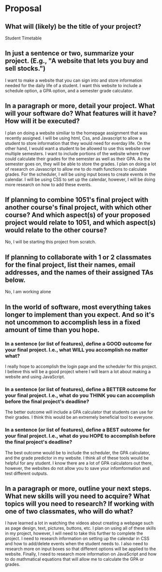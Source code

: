 # Proposal

## What will (likely) be the title of your project?
Student Timetable

## In just a sentence or two, summarize your project. (E.g., "A website that lets you buy and sell stocks.")

I want to make a website that you can sign into and store information needed for the daily life of a student. I want this website to include a schedule option, a GPA option, and a semester grade calculator. 

## In a paragraph or more, detail your project. What will your software do? What features will it have? How will it be executed?
I plan on doing a website similiar to the homepage assignment that was recently assigned. I will be using html, Css, and Javascript to allow a student to store information that they would need for everday life. On the other hand, I would want a student to be allowed to use this website over multiple semesters. I want to include portions of the website where they could calculate their grades for the semester as well as their GPA. As the semester goes on, they will be able to store the grades. I plan on doing a lot of research on Javascript to allow me to do math functions to calculate grades. For the scheduler, I will be using input boxes to create events in the calendar. I will be using CSS to set up the calendar, however, I will be doing more research on how to add these events. 

## If planning to combine 1051's final project with another course's final project, with which other course? And which aspect(s) of your proposed project would relate to 1051, and which aspect(s) would relate to the other course?
No, I will be starting this project from scratch. 

## If planning to collaborate with 1 or 2 classmates for the final project, list their names, email addresses, and the names of their assigned TAs below.

No, I am working alone

## In the world of software, most everything takes longer to implement than you expect. And so it's not uncommon to accomplish less in a fixed amount of time than you hope.

### In a sentence (or list of features), define a GOOD outcome for your final project. I.e., what WILL you accomplish no matter what?

I really hope to accomplish the login page and the scheduler for this project. I believe this will be a good project where I will learn a lot about making a website and using JavaScript. 

### In a sentence (or list of features), define a BETTER outcome for your final project. I.e., what do you THINK you can accomplish before the final project's deadline?

The better outcome will include a GPA calculator that students can use for their grades. I think this would be an extremely beneficial tool to everyone. 

### In a sentence (or list of features), define a BEST outcome for your final project. I.e., what do you HOPE to accomplish before the final project's deadline?

The best outcome would be to include the scheduler, the GPA calculator, and the grade predictor in my website. I think all of these tools would be helpful for any student. I know there are a lot of GPA calculators out there, however, the websites do not allow you to save your infomformation and test different outputs. 

## In a paragraph or more, outline your next steps. What new skills will you need to acquire? What topics will you need to research? If working with one of two classmates, who will do what?

I have learned a lot in watching the videos about creating a webpage such as page design, text, pictures, buttons, etc. I plan on using all of these skills in my project, however, I will need to take this further to complete the project. I need to research information on setting up the calendar in CSS and how to add/delete events when the student needs to. I also need to research more on input boxes so that different options will be applied to the website. Finally, I need to research more information on JavaScript and how to do mathmatical equations that will allow me to calculate the GPA or grades. 